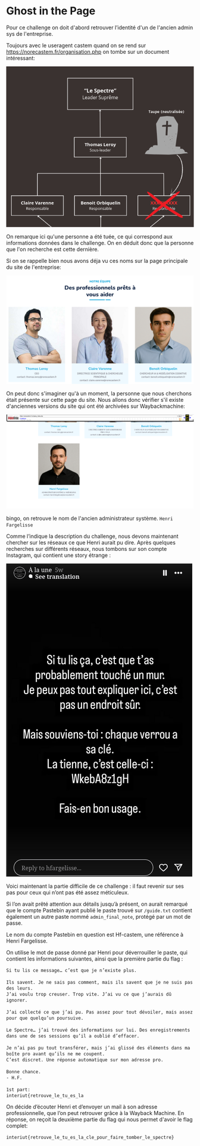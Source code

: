 # Ghost in the Page

Pour ce challenge on doit d'abord retrouver l’identité d'un de l'ancien admin sys de l'entreprise.

Toujours avec le useragent castem quand on se rend sur https://norecastem.fr/organisation.php on tombe sur un document intéressant:

![image](images/orga.png)

On remarque ici qu'une personne a été tuée, ce qui correspond aux informations données dans le challenge. On en déduit donc que la personne que l'on recherche est cette dernière.

Si on se rappelle bien nous avons déja vu ces noms sur la page principale du site de l'entreprise:

![image](images/equipe.png)

On peut donc s'imaginer qu'à un moment, la personne que nous cherchons était présente sur cette page du site. Nous allons donc vérifier s'il existe d'anciennes versions du site qui ont été archivées sur Waybackmachine: 

![image](images/wayback.png)

bingo, on retrouve le nom de l'ancien administrateur système.
`Henri Fargelisse`

 Comme l’indique la description du challenge, nous devons maintenant chercher sur les réseaux ce que Henri aurait pu dire. Après quelques recherches sur différents réseaux, nous tombons sur son compte Instagram, qui contient une story étrange : 

![image](images/insta.png)

 Voici maintenant la partie difficile de ce challenge : il faut revenir sur ses pas pour ceux qui n’ont pas été assez méticuleux. 
 
 Si l’on avait prêté attention aux détails jusqu’à présent, on aurait remarqué que le compte Pastebin ayant publié le paste trouvé sur `/guide.txt` contient également un autre paste nommé `admin_final_note`, protégé par un mot de passe.

Le nom du compte Pastebin en question est Hf-castem, une référence à Henri Fargelisse.

On utilise le mot de passe donné par Henri pour déverrouiller le paste, qui contient les informations suivantes, ainsi que la première partie du flag :

```
Si tu lis ce message… c’est que je n’existe plus.

Ils savent. Je ne sais pas comment, mais ils savent que je ne suis pas des leurs.  
J’ai voulu trop creuser. Trop vite. J’ai vu ce que j’aurais dû ignorer.

J’ai collecté ce que j’ai pu. Pas assez pour tout dévoiler, mais assez pour que quelqu’un poursuive.  

Le Spectre… j’ai trouvé des informations sur lui. Des enregistrements dans une de ses sessions qu’il a oublié d’effacer.

Je n’ai pas pu tout transférer, mais j’ai glissé des éléments dans ma boîte pro avant qu’ils ne me coupent.  
C’est discret. Une réponse automatique sur mon adresse pro. 

Bonne chance.
- H.F.

1st part:
interiut{retrouve_le_tu_es_la
```

On décide d’écouter Henri et d’envoyer un mail à son adresse professionnelle, que l’on peut retrouver grâce à la Wayback Machine. En réponse, on reçoit la deuxième partie du flag qui nous permet d'avoir le flag complet: 

```
interiut{retrouve_le_tu_es_la_cle_pour_faire_tomber_le_spectre}
```


